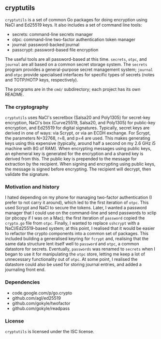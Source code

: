 ## cryptutils

`cryptutils` is a set of common Go packages for doing encryption using
NaCl and Ed25519 keys. It also includes a set of command line tools:

* secrets: command-line secrets manager
* otpc: command-line two-factor authentication token manager
* journal: password-backed journal
* passcrypt: password-based file encryption

The useful tools are all password-based at this time. `secrets`, `otpc`,
and `journal` are all based on a common secret storage system. The
`secrets` program provides a general-purpose secret management system;
`journal` and `otpc` provide specialised interfaces for specific types
of secrets (notes and TOTP/HOTP keys, respectively).

The programs are in the `cmd/` subdirectory; each project has its own
README.

### The cryptography

`cryptutils` uses NaCl's secretbox (Salsa20 and Poly1305) for
secret-key encryption, NaCl's box (Curve25519, Salsa20, and Poly1305)
for public-key encryption, and Ed25519 for digital
signatures. Typically, secret keys are derived in one of ways: via
Scrypt, or via an ECDH exchange. For Scrypt, the parameters N=32768,
r=8, and p=4 are used. This makes generating keys using this expensive
(typically, around half a second on my 2.6 GHz i5 machine with 8G of
RAM). When encrypting messages using public keys, an ephemeral key is
generated for the encryption and a shared key is derived from
this. The public key is prepended to the message for extraction by the
recipient. When signing and encrypting using public keys, the message
is signed before encrypting. The recipient will decrypt, then validate
the signature.

### Motivation and history

I hated depending on my phone for managing two-factor authentication
(I prefer to not carry it around), which led to the first iteration of
`otpc`. This used Scrypt and NaCl to secure the tokens. Later, I
wanted a password manager that I could use on the command-line and
send passwords to xclip (or pbcopy if I was on a Mac); the first
iteration of `password` copied the `crypto.go` file from
`otpc`. Finally, I wanted to replace `sshcrypt` with a
NaCl/Ed25519-based system; at this point, I realised that it would be
easier to refactor the crypto components into a common set of
packages. This included building a generalised keyring for `fcrypt`
and, realising that the same data structure lent itself well to
`password` and `otpc`, a common datastore for secrets. Eventually,
`passwords` was renamed to `secrets` when I began to use it for
manipulating the `otpc` store, letting me keep a lot of unnecessary
functionality out of `otpc`. At some point, I realised the datastore
could also be used for storing journal entries, and added a journaling
front end.

### Dependencies

* code.google.com/p/go.crypto
* github.com/agl/ed25519
* github.com/gokyle/twofactor
* github.com/gokyle/readpass 

### License

`cryptutils` is licensed under the ISC license.

